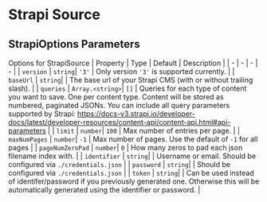 # Strapi Source


## StrapiOptions Parameters
Options for StrapiSource
| Property | Type | Default | Description |
| - | - | - | - |
| <a name="module_strapi-source.StrapiOptions+version">`version`</a> |  <code>string</code>|  <code>'3'</code>  | Only version `'3'` is supported currently. |
| <a name="module_strapi-source.StrapiOptions+baseUrl">`baseUrl`</a> |  <code>string</code>|  | The base url of your Strapi CMS (with or without trailing slash). |
| <a name="module_strapi-source.StrapiOptions+queries">`queries`</a> |  <code>Array.&lt;string&gt;</code>|  <code>[]</code>  | Queries for each type of content you want to save. One per content type. Content will be stored  as numbered, paginated JSONs. You can include all query parameters supported by Strapi: https://docs-v3.strapi.io/developer-docs/latest/developer-resources/content-api/content-api.html#api-parameters |
| <a name="module_strapi-source.StrapiOptions+limit">`limit`</a> |  <code>number</code>|  <code>100</code>  | Max number of entries per page. |
| <a name="module_strapi-source.StrapiOptions+maxNumPages">`maxNumPages`</a> |  <code>number</code>|  <code>-1</code>  | Max number of pages. Use the default of `-1` for all pages |
| <a name="module_strapi-source.StrapiOptions+pageNumZeroPad">`pageNumZeroPad`</a> |  <code>number</code>|  <code>0</code>  | How many zeros to pad each json filename index with. |
| <a name="module_strapi-source.StrapiOptions+identifier">`identifier`</a> |  <code>string</code>|  | Username or email. Should be configured via `./credentials.json` |
| <a name="module_strapi-source.StrapiOptions+password">`password`</a> |  <code>string</code>|  | Should be configured via `./credentials.json` |
| <a name="module_strapi-source.StrapiOptions+token">`token`</a> |  <code>string</code>|  | Can be used instead of identifer/password if you previously generated one. Otherwise this will be automatically generated using the identifier or password. |
